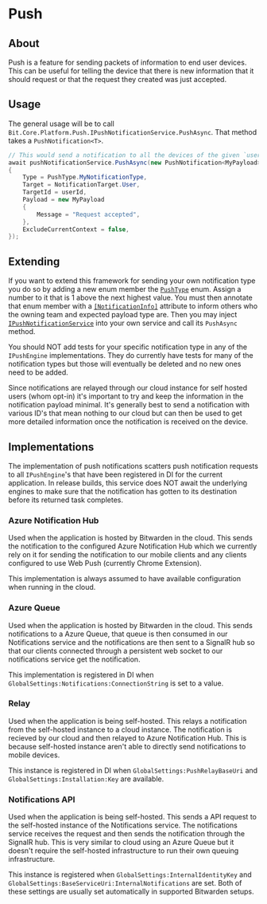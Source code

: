 # Push

## About

Push is a feature for sending packets of information to end user devices. This can be useful for
telling the device that there is new information that it should request or that the request they
created was just accepted.

## Usage

The general usage will be to call `Bit.Core.Platform.Push.IPushNotificationService.PushAsync`. That
method takes a `PushNotification<T>`.

```c#
// This would send a notification to all the devices of the given `userId`. 
await pushNotificationService.PushAsync(new PushNotification<MyPayload>
{
    Type = PushType.MyNotificationType,
    Target = NotificationTarget.User,
    TargetId = userId,
    Payload = new MyPayload
    {
        Message = "Request accepted",
    },
    ExcludeCurrentContext = false,
});
```

## Extending

If you want to extend this framework for sending your own notification type you do so by adding a
new enum member the [`PushType`](./PushType.cs) enum. Assign a number to it that is 1 above the next
highest value. You must then annotate that enum member with a
[`[NotificationInfo]`](./NotificationInfoAttribute.cs) attribute to inform others who the owning
team and expected payload type are. Then you may inject
[`IPushNotificationService`](./IPushNotificationService.cs) into your own service and call its
`PushAsync` method.

You should NOT add tests for your specific notification type in any of the `IPushEngine`
implementations. They do currently have tests for many of the notification types but those will
eventually be deleted and no new ones need to be added.

Since notifications are relayed through our cloud instance for self hosted users (whom opt-in) it's
important to try and keep the information in the notification payload minimal. It's generally best
to send a notification with various ID's that mean nothing to our cloud but can then be used to get
more detailed information once the notification is received on the device.

## Implementations

The implementation of push notifications scatters push notification requests to all `IPushEngine`'s
that have been registered in DI for the current application. In release builds, this service does
NOT await the underlying engines to make sure that the notification has gotten to its destination
before its returned task completes.

### Azure Notification Hub

Used when the application is hosted by Bitwarden in the cloud. This sends the notification to the
configured Azure Notification Hub which we currently rely on it for sending the notification to our
mobile clients and any clients configured to use Web Push (currently Chrome Extension).

This implementation is always assumed to have available configuration when running in the cloud.

### Azure Queue

Used when the application is hosted by Bitwarden in the cloud. This sends notifications to a Azure
Queue, that queue is then consumed in our Notifications service and the notifications are then sent
to a SignalR hub so that our clients connected through a persistent web socket to our notifications
service get the notification.

This implementation is registered in DI when `GlobalSettings:Notifications:ConnectionString` is set
to a value.

### Relay

Used when the application is being self-hosted. This relays a notification from the self-hosted
instance to a cloud instance. The notification is recieved by our cloud and then relayed to
Azure Notification Hub. This is because self-hosted instance aren't able to directly send
notifications to mobile devices.

This instance is registered in DI when `GlobalSettings:PushRelayBaseUri` and
`GlobalSettings:Installation:Key` are available.

### Notifications API

Used when the application is being self-hosted. This sends a API request to the self-hosted instance
of the Notifications service. The notifications service receives the request and then sends the
notification through the SignalR hub. This is very similar to cloud using an Azure Queue but it
doesn't require the self-hosted infrastructure to run their own queuing infrastructure.

This instance is registered when `GlobalSettings:InternalIdentityKey` and
`GlobalSettings:BaseServiceUri:InternalNotifications` are set. Both of these settings are usually
set automatically in supported Bitwarden setups.
